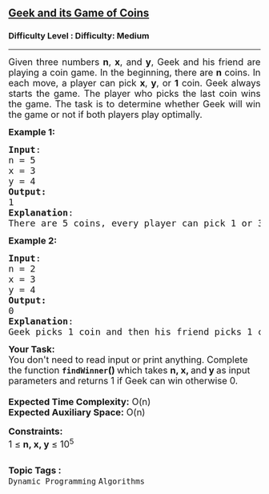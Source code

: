 <h2><a href="https://www.geeksforgeeks.org/problems/geek-and-its-game-of-coins4043/1">Geek and its Game of Coins</a></h2><h3>Difficulty Level : Difficulty: Medium</h3><hr><div class="problems_problem_content__Xm_eO"><p style="text-align: justify;"><span style="font-size: 18px;">Given three numbers <strong>n</strong>, <strong>x</strong>, and <strong>y</strong>, Geek and his friend are playing a coin game. In the beginning, there are <strong>n</strong> coins. In each move, a player can pick <strong>x</strong>, <strong>y</strong>, or <strong>1</strong> coin. Geek always starts the game. The player who picks the last coin wins the game. The task is to determine whether Geek will win the game or not if both players play optimally.</span></p>
<p><span style="font-size: 18px;"><strong>Example 1:</strong></span></p>
<pre><span style="font-size: 18px;"><strong>Input</strong>: <br>n = 5<br>x = 3<br>y = 4
<strong>Output:</strong> <br>1</span>
<span style="font-size: 18px;"><strong>Explanation</strong>:<br>There are 5 coins, every player can pick 1 or 3 or 4 coins on his/her turn. Geek can win by picking 3 coins in first chance. Now 2 coins will be left so his friend will pick one coin and now Geek can win by picking the last coin.</span></pre>
<div><span style="font-size: 18px;"><strong>Example 2:</strong></span></div>
<pre><span style="font-size: 18px;"><strong>Input</strong>:<br>n = 2<br>x = 3<br>y = 4
<strong>Output:<br></strong>0</span>
<span style="font-size: 18px;"><strong>Explanation</strong>: <br>Geek picks 1 coin and then his friend picks 1 coin.</span></pre>
<div><span style="font-size: 18px;"><strong>Your Task:&nbsp;</strong><br>You don't need to read input or print anything. Complete the function <strong><code>findWinner</code>()&nbsp;</strong>which takes <strong>n</strong><strong>, x, </strong>and<strong> y </strong>as input parameters and returns 1 if Geek can win otherwise 0.<br><br><strong>Expected Time Complexity:</strong> O(n)<br><strong>Expected Auxiliary Space:</strong> O(n)</span></div>
<div>&nbsp;</div>
<div><span style="font-size: 18px;"><strong>Constraints:</strong><br>1 ≤ <strong>n, x, y</strong>&nbsp;≤ 10<sup>5</sup></span></div></div><br><p><span style=font-size:18px><strong>Topic Tags : </strong><br><code>Dynamic Programming</code>&nbsp;<code>Algorithms</code>&nbsp;
